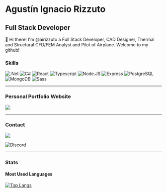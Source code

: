 
# Agustín Ignacio Rizzuto

## Full Stack Developer

👋 Hi there! I'm @airizzuto a Full Stack Developer, CAD Designer, Thermal and Structural CFD/FEM Analyst and Pilot of Airplane. Welcome to my github!

### Skills

![.Net](<https://img.shields.io/badge/.NET-5C2D91?style=for-the-badge&logo=.net&logoColor=white>)
![C#](<https://img.shields.io/badge/C%23-239120?style=for-the-badge&logo=c-sharp&logoColor=white>)
![React](<https://img.shields.io/badge/React-20232A?style=for-the-badge&logo=react&logoColor=61DAFB>)
![Typescript](<https://img.shields.io/badge/TypeScript-007ACC?style=for-the-badge&logo=typescript&logoColor=white>)
![Node.JS](<https://img.shields.io/badge/Node.js-43853D?style=for-the-badge&logo=node.js&logoColor=white>)
![Express](<https://img.shields.io/badge/Express.js-404D59?style=for-the-badge>)
![PostgreSQL](<https://img.shields.io/badge/PostgreSQL-316192?style=for-the-badge&logo=postgresql&logoColor=white>)
![MongoDB](<https://img.shields.io/badge/MongoDB-4EA94B?style=for-the-badge&logo=mongodb&logoColor=white>)
![Sass](<https://img.shields.io/badge/Sass-CC6699?style=for-the-badge&logo=sass&logoColor=white>)

----

### Personal Portfolio Website

<a href="https://airizzutodeveloper.vercel.app/"><img src="https://img.shields.io/badge/Portfolio-Website-9cf?style=flat-square"></a>

----

### Contact

<a href="https://www.linkedin.com/in/airizzuto/">
  <img src="https://img.shields.io/badge/LinkedIn-airizzuto-blue?style=flat-square">
</a>

![Discord](<https://img.shields.io/badge/Discord-Acrux%231636-blueviolet?style=flat-square>)

----

### Stats

#### Most Used Languages

[![Top Langs](https://github-readme-stats.vercel.app/api/top-langs/?username=airizzuto)](https://github.com/airizzuto/github-readme-stats)

